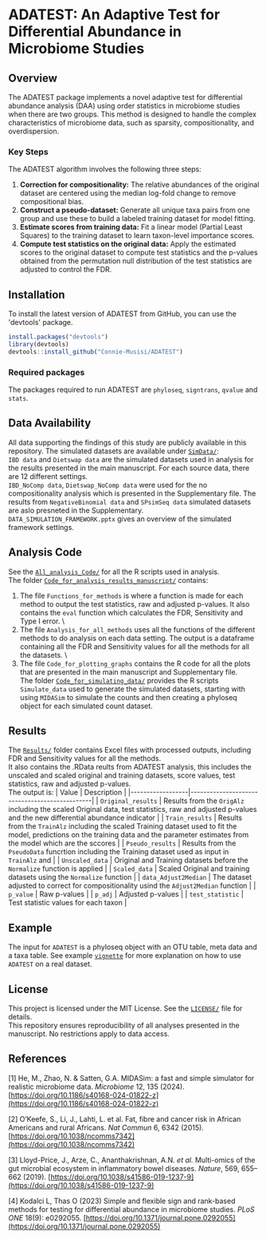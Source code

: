 # ADATEST: An Adaptive Test for Differential Abundance in Microbiome Studies
## Overview
The ADATEST package implements a novel adaptive test for differential abundance analysis (DAA) using order statistics in microbiome studies when there are two groups. This method is designed to handle the complex characteristics of microbiome data, such as sparsity, compositionality, and overdispersion.

### Key Steps
The ADATEST algorithm involves the following three steps:
1. **Correction for compositionality:** The relative abundances of the original dataset are centered using the median log-fold change to remove compositional bias.
2. **Construct a pseudo-dataset:** Generate all unique taxa pairs from one group and use these to build a labeled training dataset for model fitting.
3. **Estimate scores from training data:** Fit a linear model (Partial Least Squares) to the training dataset to learn taxon-level importance scores.
4. **Compute test statistics on the original data:** Apply the estimated scores to the original dataset to compute test statistics and the p-values obtained from the permutation null distribution of the test statistics are adjusted to control the FDR.

## Installation
To install the latest version of ADATEST from GitHub, you can use the 'devtools' package.
```r
install.packages("devtools")
library(devtools)
devtools::install_github("Connie-Musisi/ADATEST")
```

### Required packages
The packages required to run ADATEST are `phyloseq`, `signtrans`, `qvalue` and `stats`.
    
## Data Availability
All data supporting the findings of this study are publicly available in this repository. The simulated datasets are available under [`SimData/`](./SimData): \
  `IBD data` and `Dietswap data` are the simulated datasets used in analysis for the results presented in the main manuscript. For each source data, there are 12 different settings. \
  `IBD_NoComp data`, `Dietswap_NoComp data` were used for the no compositionality analysis which is presented in the Supplementary file. The results from `NegativeBinomial data` and `SPsimSeq data` simulated datasets are aslo presneted in the Supplementary. \
  `DATA_SIMULATION_FRAMEWORK.pptx` gives an overview of the simulated framework settings. 

## Analysis Code 
  See the [`All_analysis_Code/`](./All_analysis_Code) for all the R scripts used in analysis. \
  The folder [`Code_for_analysis_results_manuscript/`](./All_analysis_Code/Code_for_analysis_results_manuscript) contains:
  1. The file `Functions_for_methods` is where a function is made for each method to output the test statistics, raw and adjusted p-values. It also contains the `eval` function which calculates the FDR, Sensitivity and Type I error. \
  2. The file `Analysis_for_all_methods` uses all the functions of the different methods to do analysis on each data setting. The output is a dataframe containing all the FDR and Sensitivity values for all the methods for all the datasets. \
  3. The file `Code_for_plotting_graphs` contains the R code for all the plots that are presented in the main manuscript and Supplementary file.\
 The folder [`Code_for_simulating_data/`](./All_analysis_Code/Code_for_simulating_data) provides the R scripts `Simulate_data` used to generate the simulated datasets, starting with using `MIDASim` to simulate the counts and then creating a phyloseq object for each simulated count dataset.

  
## Results  
  The [`Results/`](./Results) folder contains Excel files with processed outputs, including FDR and Sensitivity values for all the methods. \
  It also contains the .RData reults from ADATEST analysis, this includes the unscaled and scaled original and training datasets, score values, test statistics, raw and adjusted p-values. \
  The output is:
  | Value            | Description                                   |
|------------------|-----------------------------------------------|
| `Original_results` | Results from the `OrigAlz` including the scaled Original data, test statistics, raw and adjusted p-values and the new differential abundance indicator |
| `Train_results` | Results from the `TrainAlz` including the scaled Training dataset used to fit the model, predictions on the training data and the parameter estimates from the model which are the sccores |
| `Pseudo_results` | Results from the `PseudoData` funcrtion including the Training dataset used as input in `TrainAlz` and   |
| `Unscaled_data`    | Original and Training datasets before the `Normalize` function is applied   |
| `Scaled_data`   | Scaled Original and training datasets using the `Normalize` function       |
| `data_Adjust2Median` | The dataset adjusted to correct for compositionality usind the `Adjust2Median` function    |
| `p_value` | Raw p-values |
| `p_adj` | Adjusted p-values   |
| `test_statistic` | Test statistic values for each taxon |


## Example
The input for `ADATEST` is a phyloseq object with an OTU table, meta data and a taxa table. See example [`vignette`](./vignettes/Example.Rmd) for more explanation on how to use `ADATEST` on a real dataset.

## License
This project is licensed under the MIT License. See the [`LICENSE/`](./LICENSE) file for details. \
This repository ensures reproducibility of all analyses presented in the manuscript. No restrictions apply to data access.

## References
[1] He, M., Zhao, N. & Satten, G.A. 
MIDASim: a fast and simple simulator for realistic microbiome data. *Microbiome* 12, 135 (2024). 
[https://doi.org/10.1186/s40168-024-01822-z](https://doi.org/10.1186/s40168-024-01822-z)

[2] O’Keefe, S., Li, J., Lahti, L. et al. 
Fat, fibre and cancer risk in African Americans and rural Africans. *Nat Commun* 6, 6342 (2015). 
[https://doi.org/10.1038/ncomms7342](https://doi.org/10.1038/ncomms7342)

[3] Lloyd-Price, J., Arze, C., Ananthakrishnan, A.N. *et al.* 
Multi-omics of the gut microbial ecosystem in inflammatory bowel diseases. *Nature*, 569, 655–662 (2019). 
[https://doi.org/10.1038/s41586-019-1237-9](https://doi.org/10.1038/s41586-019-1237-9)

[4]  Kodalci L, Thas O (2023) 
Simple and flexible sign and rank-based methods for testing for differential abundance in microbiome studies. *PLoS ONE* 18(9): e0292055. 
[https://doi.org/10.1371/journal.pone.0292055](https://doi.org/10.1371/journal.pone.0292055)
